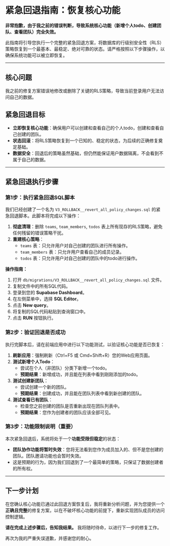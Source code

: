 # 紧急回退指南：恢复核心功能

**非常抱歉，由于我之前的错误判断，导致系统核心功能（新增个人todo、创建团队、查看团队）完全失效。**

此指南将引导您执行一个完整的紧急回退方案，将数据库的行级别安全性（RLS）策略恢复到一个最基本、最稳定、绝对可靠的状态。请严格按照以下步骤操作，以确保系统功能可以被立即恢复。

---

## 核心问题

我之前的修复方案错误地修改或删除了关键的RLS策略，导致当前登录用户无法访问自己的数据。

## 紧急回退目标

- **立即恢复核心功能**：确保用户可以创建和查看自己的个人todo，创建和查看自己创建的团队。
- **状态回滚**：将RLS策略恢复到一个已知的、稳定的状态，为后续的正确修复奠定基础。
- **数据安全**：回退后的策略虽然基础，但仍然能保证用户数据隔离，不会看到不属于自己的数据。

---

## 紧急回退执行步骤

### 第1步：执行紧急回退SQL脚本

我们已经创建了一个名为 `V3_ROLLBACK__revert_all_policy_changes.sql` 的紧急回退脚本。此脚本将完成以下操作：

1.  **彻底清理**：删除 `teams`, `team_members`, `todos` 表上所有现存的RLS策略，避免任何残留的错误策略干扰。
2.  **重建核心策略**：
    *   `teams` 表：只允许用户对自己创建的团队进行所有操作。
    *   `team_members` 表：只允许用户查看自己的成员记录。
    *   `todos` 表：只允许用户对自己创建的团队中的todo进行操作。

**操作指南：**

1.  打开 `db/migrations/V3_ROLLBACK__revert_all_policy_changes.sql` 文件。
2.  复制文件中的所有SQL代码。
3.  登录到您的 **Supabase Dashboard**。
4.  在左侧菜单中，选择 **SQL Editor**。
5.  点击 **New query**。
6.  将复制的SQL代码粘贴到查询窗口中。
7.  点击 **RUN** 按钮执行。

### 第2步：验证回退是否成功

执行完脚本后，请在前端应用中进行以下功能测试，以验证核心功能是否已恢复：

1.  **刷新应用**：强制刷新（Ctrl+F5 或 Cmd+Shift+R）您的Web应用页面。
2.  **测试新增个人Todo**：
    *   尝试在个人（非团队）分类下新增一个todo。
    *   **预期结果**：新增成功，并且能在列表中看到刚刚添加的todo。
3.  **测试创建新团队**：
    *   尝试创建一个新的团队。
    *   **预期结果**：创建成功，并且能在团队列表中看到新创建的团队。
4.  **测试查看已有团队**：
    *   检查您之前创建的团队是否重新出现在团队列表中。
    *   **预期结果**：您作为创建者的团队应该全部可见。

### 第3步：功能限制说明（重要）

本次紧急回退后，系统将处于一个**功能受限但稳定**的状态：

- **团队协作功能将暂时失效**：您将无法看到您作为成员加入的、但不是您创建的团队。团队邀请功能也会暂时失效。
- 这是预期的行为，因为我们回退到了一个最简单的策略，只保证了数据创建者的所有权。

---

## 下一步计划

在您确认核心功能已通过此回退方案恢复后，我将重新分析问题，并为您提供一个**正确且完整**的修复方案，以在不破坏核心功能的前提下，重新实现团队成员的访问控制逻辑。

**请在完成上述步骤后，告知我结果。** 我将随时待命，以进行下一步的修复工作。

再次为我的严重失误道歉，并感谢您的耐心。